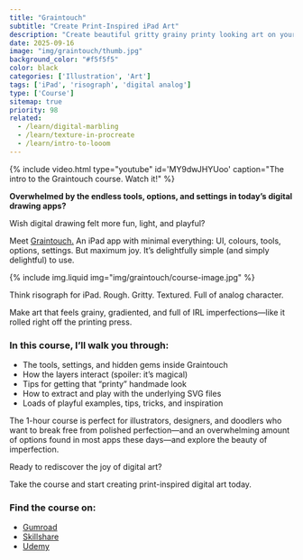 ```yaml
---
title: "Graintouch"
subtitle: "Create Print-Inspired iPad Art"
description: "Create beautiful gritty grainy printy looking art on your iPad"
date: 2025-09-16
image: "img/graintouch/thumb.jpg"
background_color: "#f5f5f5"
color: black
categories: ['Illustration', 'Art']
tags: ['iPad', 'risograph', 'digital analog']
type: ['Course']
sitemap: true
priority: 98
related:
  - /learn/digital-marbling
  - /learn/texture-in-procreate
  - /learn/intro-to-looom
---
```


{% include video.html type="youtube" id='MY9dwJHYUoo' caption="The intro to the Graintouch course. Watch it!" %}

**Overwhelmed by the endless tools, options, and settings in today’s digital drawing apps?**

Wish digital drawing felt more fun, light, and playful?

Meet [Graintouch.](https://heyrich.net/graintouch-app) An iPad app with minimal everything: UI, colours, tools, options, settings. But maximum joy. It’s delightfully simple (and simply delightful) to use.

{% include img.liquid img="img/graintouch/course-image.jpg" %}

Think risograph for iPad. Rough. Gritty. Textured. Full of analog character.

Make art that feels grainy, gradiented, and full of IRL imperfections—like it rolled right off the printing press.

### In this course, I’ll walk you through:

- The tools, settings, and hidden gems inside Graintouch
- How the layers interact (spoiler: it’s magical)
- Tips for getting that “printy” handmade look
- How to extract and play with the underlying SVG files
- Loads of playful examples, tips, tricks, and inspiration

The 1-hour course is perfect for illustrators, designers, and doodlers who want to break free from polished perfection—and an overwhelming amount of options found in most apps these days—and explore the beauty of imperfection.

Ready to rediscover the joy of digital art?

Take the course and start creating print-inspired digital art today.

### Find the course on:
- [Gumroad](https://heyrich.net/graintouch-gum)
- [Skillshare](https://heyrich.net/graintouch-sk)
- [Udemy](https://heyrich.net/graintouch-udemy)